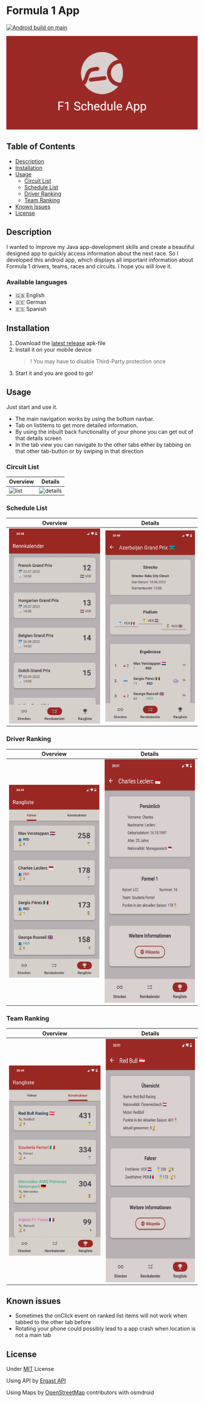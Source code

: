 # Formula 1 App

[![Android build on main](https://github.com/tim0-12432/f1-schedule-app/actions/workflows/main_android.yml/badge.svg?branch=main)](https://github.com/tim0-12432/f1-schedule-app/actions/workflows/main_android.yml)

![banner](./app/src/main/res/logo-files/play_store_feature_graphic.png)

## Table of Contents

- [Description](#description)
- [Installation](#installation)
- [Usage](#usage)
  - [Circuit List](#circuit-list)
  - [Schedule List](#schedule-list)
  - [Driver Ranking](#driver-ranking)
  - [Team Ranking](#team-ranking)
- [Known Issues](#known-issues)
- [License](#license)

## Description

I wanted to improve my Java app-development skills and create a beautiful designed app to quickly access information about the next race.
So I developed this android app, which displays all important information about Formula 1 drivers, teams, races and circuits.
I hope you will love it.

### Available languages

- :uk: English
- :de: German
- :es: Spanish

## Installation

1. Download the [latest release](https://github.com/tim0-12432/f1-schedule-app/releases/latest) apk-file
2. Install it on your mobile device
   > ! You may have to disable Third-Party protection once
3. Start it and you are good to go!

## Usage

Just start and use it.
- The main navigation works by using the bottom navbar.
- Tab on listitems to get more detailed information.
- By using the inbuilt back functionality of your phone you can get out of that details screen
- In the tab view you can navigate to the other tabs either by tabbing on that other tab-button or by swiping in that direction

### Circuit List

| Overview | Details |
| --- | --- |
| ![list](docs/src/assets/images/circuits.gif) | ![details](docs/src/assets/images/circuit.gif) |

### Schedule List

| Overview | Details |
| --- | --- |
| ![list](docs/src/assets/images/races.gif) | ![details](docs/src/assets/images/race_results.gif) |

### Driver Ranking

| Overview | Details |
| --- | --- |
| ![list](docs/src/assets/images/driver_ranking.gif) | <img src="./docs/src/assets/images/driver.jpg" height="640px" alt="details" /> |

### Team Ranking

| Overview | Details |
| --- | --- |
| ![list](docs/src/assets/images/team_ranking.gif) | <img src="./docs/src/assets/images/team.jpg" height="640px" alt="details" /> |

## Known issues

- Sometimes the onClick event on ranked list items will not work when tabbed to the other tab before
- Rotating your phone could possibly lead to a app crash when location is not a main tab

## License

Under [MIT](./LICENSE.md) License

Using API by [Ergast API](https://ergast.com/mrd/)

Using Maps by [OpenStreetMap](https://www.openstreetmap.org/copyright) contributors with osmdroid
